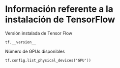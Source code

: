 
# Información referente a la instalación de TensorFlow
Versión instalada de Tensor Flow
   
    tf.__version__

Número de GPUs disponibles
   
    tf.config.list_physical_devices('GPU'))
